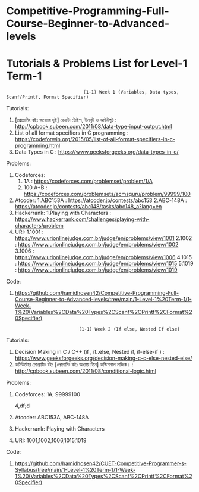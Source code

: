 # Competitive-Programming-Full-Course-Beginner-to-Advanced-levels

# Tutorials & Problems List for Level-1 Term-1

                                 (1-1) Week 1 (Variables, Data types, Scanf/Printf, Format Specifier)
Tutorials:

   1. [প্রোগ্রামিং বইঃ অধ্যোয় দুই] ডোটো টোইপ, ইনপুট ও আউটপুট : http://cpbook.subeen.com/2011/08/data-type-input-output.html
   2. List of all format specifiers in C programming : https://codeforwin.org/2015/05/list-of-all-format-specifiers-in-c-programming.html
   3. Data Types in C : https://www.geeksforgeeks.org/data-types-in-c/

Problems:

   1. Codeforces:
      1. 1A : https://codeforces.com/problemset/problem/1/A
      2. 100.A+B : https://codeforces.com/problemsets/acmsguru/problem/99999/100
   2. Atcoder: 
      1.ABC153A : https://atcoder.jp/contests/abc153
      2.ABC-148A : https://atcoder.jp/contests/abc148/tasks/abc148_a?lang=en
   3. Hackerrank: 
      1.Playing with Characters : https://www.hackerrank.com/challenges/playing-with-characters/problem
   4. URI: 
      1.1001 : https://www.urionlinejudge.com.br/judge/en/problems/view/1001
      2.1002 : https://www.urionlinejudge.com.br/judge/en/problems/view/1002
      3.1006 : https://www.urionlinejudge.com.br/judge/en/problems/view/1006
      4.1015 : https://www.urionlinejudge.com.br/judge/en/problems/view/1015
      5.1019 : https://www.urionlinejudge.com.br/judge/en/problems/view/1019

Code: 
   1. https://github.com/hamidhosen42/Competitive-Programming-Full-Course-Beginner-to-Advanced-levels/tree/main/1-Level-1%20Term-1/1-Week-1%20(Variables%2CData%20Types%2CScanf%2CPrintf%2CFormat%20Specifier)

                                  (1-1) Week 2 (If else, Nested If else)
Tutorials:

   1. Decision Making in C / C++ (if , if..else, Nested if, if-else-if ) : https://www.geeksforgeeks.org/decision-making-c-c-else-nested-else/
   2. কমিউটোর প্রোগ্রামিং বই: [প্রোগ্রামিং বইঃ অধ্যায় তিন] কন্ডিশনাল লজিক। : http://cpbook.subeen.com/2011/08/conditional-logic.html

Problems:

   1. Codeforces: 1A, 99999100
      
      4,df;d
      
   3. Atcoder: ABC153A, ABC-148A
   4. Hackerrank: Playing with Characters
   5. URI: 1001,1002,1006,1015,1019

Code: 
   1. https://github.com/hamidhosen42/CUET-Competitive-Programmer-s-Syllabus/tree/main/1-Level-1%20Term-1/1-Week-1%20(Variables%2CData%20Types%2CScanf%2CPrintf%2CFormat%20Specifier)

